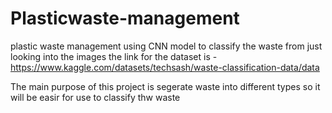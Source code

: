 # Plasticwaste-management
plastic waste management using CNN model to classify the waste from just looking into the images 
the link for the dataset is - https://www.kaggle.com/datasets/techsash/waste-classification-data/data

The main purpose of this project is segerate waste into different types so it will be easir for use to classify thw waste 
